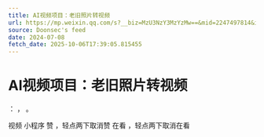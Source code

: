 ```yaml
---
title: AI视频项目：老旧照片转视频
url: https://mp.weixin.qq.com/s?__biz=MzU3NzY3MzYzMw==&mid=2247497814&idx=2&sn=5aa864541f0f513b6c64e73005979c97
source: Doonsec's feed
date: 2024-07-08
fetch_date: 2025-10-06T17:39:05.815455
---
```


# AI视频项目：老旧照片转视频

：
，
。

视频
小程序
赞
，轻点两下取消赞
在看
，轻点两下取消在看